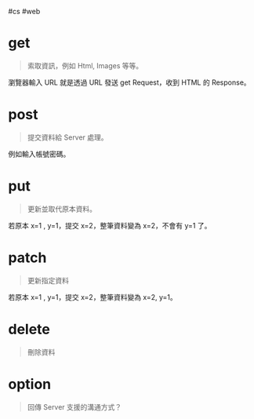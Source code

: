 #cs #web

# get
> 索取資訊，例如 Html, Images 等等。

瀏覽器輸入 URL 就是透過 URL 發送 get Request，收到 HTML 的 Response。

# post
> 提交資料給 Server 處理。

例如輸入帳號密碼。

# put
> 更新並取代原本資料。

若原本 x=1 , y=1，提交 x=2，整筆資料變為 x=2，不會有 y=1 了。

# patch
> 更新指定資料

若原本 x=1 , y=1，提交 x=2，整筆資料變為 x=2, y=1。

# delete
> 刪除資料

# option
> 回傳 Server 支援的溝通方式？
